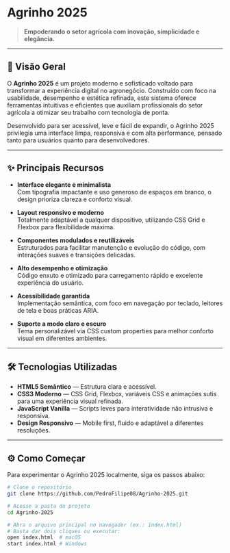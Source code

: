 # Agrinho 2025

> **Empoderando o setor agrícola com inovação, simplicidade e elegância.**

---

## 🚜 Visão Geral

O **Agrinho 2025** é um projeto moderno e sofisticado voltado para transformar a experiência digital no agronegócio. Construído com foco na usabilidade, desempenho e estética refinada, este sistema oferece ferramentas intuitivas e eficientes que auxiliam profissionais do setor agrícola a otimizar seu trabalho com tecnologia de ponta.

Desenvolvido para ser acessível, leve e fácil de expandir, o Agrinho 2025 privilegia uma interface limpa, responsiva e com alta performance, pensado tanto para usuários quanto para desenvolvedores.

---

## ✨ Principais Recursos

- **Interface elegante e minimalista**  
  Com tipografia impactante e uso generoso de espaços em branco, o design prioriza clareza e conforto visual.

- **Layout responsivo e moderno**  
  Totalmente adaptável a qualquer dispositivo, utilizando CSS Grid e Flexbox para flexibilidade máxima.

- **Componentes modulados e reutilizáveis**  
  Estruturados para facilitar manutenção e evolução do código, com interações suaves e transições delicadas.

- **Alto desempenho e otimização**  
  Código enxuto e otimizado para carregamento rápido e excelente experiência do usuário.

- **Acessibilidade garantida**  
  Implementação semântica, com foco em navegação por teclado, leitores de tela e boas práticas ARIA.

- **Suporte a modo claro e escuro**  
  Tema personalizável via CSS custom properties para melhor conforto visual em diferentes ambientes.

---

## 🛠️ Tecnologias Utilizadas

- **HTML5 Semântico** — Estrutura clara e acessível.  
- **CSS3 Moderno** — CSS Grid, Flexbox, variáveis CSS e animações sutis para uma experiência visual refinada.  
- **JavaScript Vanilla** — Scripts leves para interatividade não intrusiva e responsiva.  
- **Design Responsivo** — Mobile first, fluido e adaptável a diferentes resoluções.  

---

## ⚙️ Como Começar

Para experimentar o Agrinho 2025 localmente, siga os passos abaixo:

```bash
# Clone o repositório
git clone https://github.com/PedroFilipe08/Agrinho-2025.git

# Acesse a pasta do projeto
cd Agrinho-2025

# Abra o arquivo principal no navegador (ex.: index.html)
# Basta dar dois cliques ou executar:
open index.html  # macOS
start index.html # Windows
